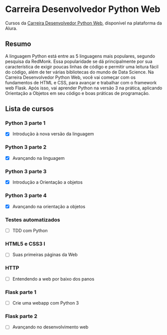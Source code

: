 # Carreira Desenvolvedor Python Web

Cursos da [Carreira Desenvolvedor Python Web](https://www.alura.com.br/carreira-desenvolvimento-python-web), disponível na plataforma da Alura.

## Resumo
A linguagem Python está entre as 5 linguagens mais populares, segundo pesquisa da RedMonk. Essa popularidade se dá principalmente por sua característica de exigir poucas linhas de código e permitir uma leitura fácil do código, além de ter várias bibliotecas do mundo de Data Science. 
Na Carreira Desenvolvedor Python Web, você vai começar com os fundamentos de HTML e CSS, para avançar e trabalhar com o framework web Flask. Após isso, vai aprender Python na versão 3 na prática, aplicando Orientação a Objetos em seu código e boas práticas de programação. 

## Lista de cursos

### Python 3 parte 1
- [X] Introdução à nova versão da linguagem

### Python 3 parte 2
- [X] Avançando na linguagem

### Python 3 parte 3
- [X] Introdução a Orientação a objetos

### Python 3 parte 4
- [X] Avançando na orientação a objetos

### Testes automatizados
- [ ] TDD com Python

### HTML5 e CSS3 I
- [ ] Suas primeiras páginas da Web

### HTTP
- [ ] Entendendo a web por baixo dos panos

### Flask parte 1
- [ ] Crie uma webapp com Python 3

### Flask parte 2
- [ ] Avançando no desenvolvimento web



